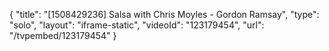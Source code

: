 {
    "title": "[1508429236] Salsa with Chris Moyles - Gordon Ramsay",
    "type": "solo",
    "layout": "iframe-static",
    "videoId": "123179454",
    "url": "\/tvpembed\/123179454"
}